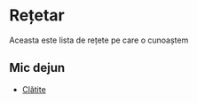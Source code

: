 # Rețetar

Aceasta este lista de rețete pe care o cunoaștem

## Mic dejun

- [Clătite](./re%C8%9Bete/cl%C4%83tite.md)
